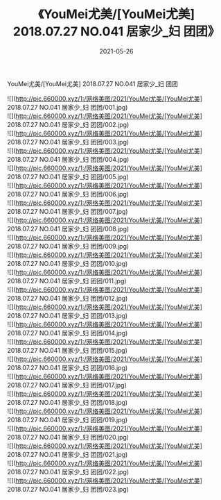 ﻿---
layout: post
title:  《YouMei尤美/[YouMei尤美] 2018.07.27 NO.041 居家少_妇 团团》
date:   2021-05-26
img: http://pic.660000.xyz/1:/网络美图/2021/YouMei尤美/[YouMei尤美] 2018.07.27 NO.041 居家少_妇 团团/000.jpg
categories: [美女, 清纯, 唯美]
---

YouMei尤美/[YouMei尤美] 2018.07.27 NO.041 居家少_妇 团团

 ![](http://pic.660000.xyz/1:/网络美图/2021/YouMei尤美/[YouMei尤美] 2018.07.27 NO.041 居家少_妇 团团/001.jpg) <br>![](http://pic.660000.xyz/1:/网络美图/2021/YouMei尤美/[YouMei尤美] 2018.07.27 NO.041 居家少_妇 团团/002.jpg) <br>![](http://pic.660000.xyz/1:/网络美图/2021/YouMei尤美/[YouMei尤美] 2018.07.27 NO.041 居家少_妇 团团/003.jpg) <br>![](http://pic.660000.xyz/1:/网络美图/2021/YouMei尤美/[YouMei尤美] 2018.07.27 NO.041 居家少_妇 团团/004.jpg) <br>![](http://pic.660000.xyz/1:/网络美图/2021/YouMei尤美/[YouMei尤美] 2018.07.27 NO.041 居家少_妇 团团/005.jpg) <br>![](http://pic.660000.xyz/1:/网络美图/2021/YouMei尤美/[YouMei尤美] 2018.07.27 NO.041 居家少_妇 团团/006.jpg) <br>![](http://pic.660000.xyz/1:/网络美图/2021/YouMei尤美/[YouMei尤美] 2018.07.27 NO.041 居家少_妇 团团/007.jpg) <br>![](http://pic.660000.xyz/1:/网络美图/2021/YouMei尤美/[YouMei尤美] 2018.07.27 NO.041 居家少_妇 团团/008.jpg) <br>![](http://pic.660000.xyz/1:/网络美图/2021/YouMei尤美/[YouMei尤美] 2018.07.27 NO.041 居家少_妇 团团/009.jpg) <br>![](http://pic.660000.xyz/1:/网络美图/2021/YouMei尤美/[YouMei尤美] 2018.07.27 NO.041 居家少_妇 团团/010.jpg) <br>![](http://pic.660000.xyz/1:/网络美图/2021/YouMei尤美/[YouMei尤美] 2018.07.27 NO.041 居家少_妇 团团/011.jpg) <br>![](http://pic.660000.xyz/1:/网络美图/2021/YouMei尤美/[YouMei尤美] 2018.07.27 NO.041 居家少_妇 团团/012.jpg) <br>![](http://pic.660000.xyz/1:/网络美图/2021/YouMei尤美/[YouMei尤美] 2018.07.27 NO.041 居家少_妇 团团/013.jpg) <br>![](http://pic.660000.xyz/1:/网络美图/2021/YouMei尤美/[YouMei尤美] 2018.07.27 NO.041 居家少_妇 团团/014.jpg) <br>![](http://pic.660000.xyz/1:/网络美图/2021/YouMei尤美/[YouMei尤美] 2018.07.27 NO.041 居家少_妇 团团/015.jpg) <br>![](http://pic.660000.xyz/1:/网络美图/2021/YouMei尤美/[YouMei尤美] 2018.07.27 NO.041 居家少_妇 团团/016.jpg) <br>![](http://pic.660000.xyz/1:/网络美图/2021/YouMei尤美/[YouMei尤美] 2018.07.27 NO.041 居家少_妇 团团/017.jpg) <br>![](http://pic.660000.xyz/1:/网络美图/2021/YouMei尤美/[YouMei尤美] 2018.07.27 NO.041 居家少_妇 团团/018.jpg) <br>![](http://pic.660000.xyz/1:/网络美图/2021/YouMei尤美/[YouMei尤美] 2018.07.27 NO.041 居家少_妇 团团/019.jpg) <br>![](http://pic.660000.xyz/1:/网络美图/2021/YouMei尤美/[YouMei尤美] 2018.07.27 NO.041 居家少_妇 团团/020.jpg) <br>![](http://pic.660000.xyz/1:/网络美图/2021/YouMei尤美/[YouMei尤美] 2018.07.27 NO.041 居家少_妇 团团/021.jpg) <br>![](http://pic.660000.xyz/1:/网络美图/2021/YouMei尤美/[YouMei尤美] 2018.07.27 NO.041 居家少_妇 团团/022.jpg) <br>![](http://pic.660000.xyz/1:/网络美图/2021/YouMei尤美/[YouMei尤美] 2018.07.27 NO.041 居家少_妇 团团/023.jpg) <br>